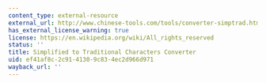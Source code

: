 ```yaml
---
content_type: external-resource
external_url: http://www.chinese-tools.com/tools/converter-simptrad.html
has_external_license_warning: true
license: https://en.wikipedia.org/wiki/All_rights_reserved
status: ''
title: Simplified to Traditional Characters Converter
uid: ef41af8c-2c91-4130-9c83-4ec2d966d971
wayback_url: ''
---
```

